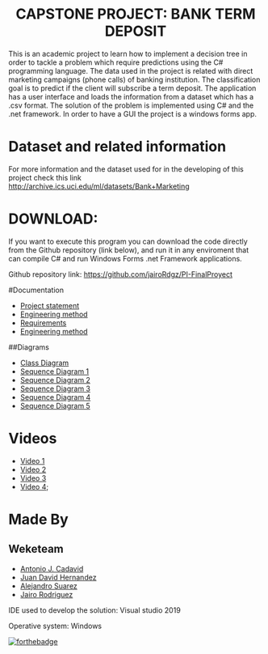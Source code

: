 ﻿<h1 align="center"> CAPSTONE PROJECT: BANK TERM DEPOSIT</h1>

This is an academic project to learn how to implement a decision tree in order to tackle a problem which require predictions using the
C# programming language.
The data used in the project is related with direct marketing campaigns (phone calls) of banking institution.
The classification goal is to predict if the client will subscribe a term deposit. The application has a user interface and loads
the information from a dataset which has a .csv format.
The solution of the problem is implemented using C# and the .net framework. In order to have a GUI the project is a
windows forms app.

# Dataset and related information
For more information and the dataset used for in the developing of this project check this link
http://archive.ics.uci.edu/ml/datasets/Bank+Marketing

# DOWNLOAD:

If you want to execute this program you can download the code directly from the Github repository (link below), and run it in any
enviroment that can compile C# and run Windows Forms .net Framework applications.

Github repository link:
https://github.com/jairoRdgz/PI-FinalProyect

#Documentation

+ [Project statement](www.google.com)
+ [Engineering method](www.google.com)
+ [Requirements](www.google.com)
+ [Engineering method](www.google.com)

##Diagrams
+ [Class Diagram](www.google.com)
+ [Sequence Diagram 1](www.google.com)
+ [Sequence Diagram 2](www.google.com)
+ [Sequence Diagram 3](www.google.com)
+ [Sequence Diagram 4](www.google.com)
+ [Sequence Diagram 5](www.google.com)


# Videos
+ [Video 1](https://youtu.be/U2cCtGxF0GA)
+ [Video 2](https://youtu.be/EMYna1j9EJ0)
+ [Video 3](https://youtu.be/JumY_YtpVKk)
+ [Video 4](www.google.com);

# Made By
## Weketeam
+ [Antonio J. Cadavid](https://github.com/cadav1nci "cadav1nci")
+ [Juan David Hernandez](https://github.com/juanher0825 "juanher0825")
+ [Alejandro Suarez](https://github.com/ASuarez10 "ASuarez10")
+ [Jairo Rodriguez](https://github.com/jairoRdgz "jairoRdgz")


IDE used to develop the solution:
Visual studio 2019

Operative system:
Windows


[![forthebadge](https://forthebadge.com/images/badges/made-with-c-sharp.svg)](https://forthebadge.com)
